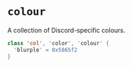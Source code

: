 # `colour`

A collection of Discord-specific colours.

```coffee
class 'col', 'color', 'colour' {
  'blurple' = 0x5865f2
}
```